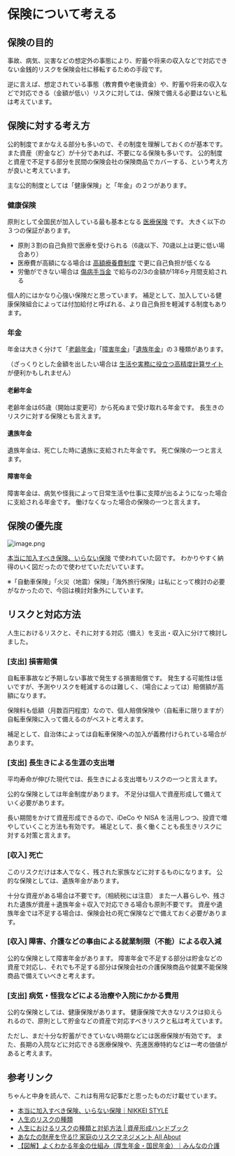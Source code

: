 # 保険について考える

## 保険の目的

事故、病気、災害などの想定外の事態により、貯蓄や将来の収入などで対応できない金銭的リスクを保険会社に移転するための手段です。

逆に言えば、想定されている事態（教育費や老後資金）や、貯蓄や将来の収入などで対応できる（金額が低い）リスクに対しては、保険で備える必要はないと私は考えています。



## 保険に対する考え方

公的制度でまかなえる部分も多いので、その制度を理解しておくのが基本です。
また資産（貯金など）が十分であれば、不要になる保険も多いです。
公的制度と資産で不足する部分を民間の保険会社の保険商品でカバーする、という考え方が良いと考えています。

主な公的制度としては「健康保険」と「年金」の２つがあります。

### 健康保険

原則として全国民が加入している最も基本となる [医療保険](https://www.mhlw.go.jp/stf/seisakunitsuite/bunya/kenkou_iryou/iryouhoken/iryouhoken01/index.html) です。
大きく以下の３つの保証があります。

- 原則３割の自己負担で医療を受けられる（6歳以下、70歳以上は更に低い場合あり）
- 医療費が高額になる場合は [高額療養費制度](https://www.mhlw.go.jp/stf/seisakunitsuite/bunya/kenkou_iryou/iryouhoken/juuyou/kougakuiryou/index.html) で更に自己負担が低くなる
- 労働ができない場合は [傷病手当金](https://www.mhlw.go.jp/content/12401000/000619554.pdf) で給与の2/3の金額が1年6ヶ月間支給される

個人的にはかなり心強い保険だと思っています。
補足として、加入している健康保険組合によっては付加給付と呼ばれる、より自己負担を軽減する制度もあります。

### 年金

年金は大きく分けて「[老齢年金](https://www.nenkin.go.jp/service/jukyu/roureinenkin/jukyu-yoken/20150401-01.html)」「[障害年金](https://www.nenkin.go.jp/service/jukyu/shougainenkin/jukyu-yoken/20150401-01.html)」「[遺族年金](https://www.nenkin.go.jp/service/jukyu/izokunenkin/jukyu-yoken/20150401-03.html)」の３種類があります。

（ざっくりとした金額を出したい場合は [生活や実務に役立つ高精度計算サイト](https://keisan.casio.jp/menu/system/000000000110) が便利かもしれません）

#### 老齢年金

老齢年金は65歳（開始は変更可）から死ぬまで受け取れる年金です。
長生きのリスクに対する保険とも言えます。

#### 遺族年金

遺族年金は、死亡した時に遺族に支給された年金です。
死亡保険の一つと言えます。

#### 障害年金

障害年金は、病気や怪我によって日常生活や仕事に支障が出るようになった場合に支給される年金です。
働けなくなった場合の保険の一つと言えます。



## 保険の優先度

![image.png](https://i.gyazo.com/83ffa473f57f61716f5c54c82bd30c03.png)

[本当に加入すべき保険、いらない保険](https://style.nikkei.com/article/DGXNASFK1401E_U1A710C1000000?page=2) で使われていた図です。
わかりやすく納得のいく図だったので使わせていただいています。

※「自動車保険」「火災（地震）保険」「海外旅行保険」は私にとって検討の必要がなかったので、今回は検討対象外にしています。



## リスクと対応方法

人生におけるリスクと、それに対する対応（備え）を支出・収入に分けて検討しました。

### [支出] 損害賠償

自転車事故など予期しない事故で発生する損害賠償です。
発生する可能性は低いですが、予測やリスクを軽減するのは難しく、（場合によっては）賠償額が高額になります。

保険料も低額（月数百円程度）なので、個人賠償保険や（自転車に限りますが）自転車保険に入って備えるのがベストと考えます。

補足として、自治体によっては自転車保険への加入が義務付けられている場合があります。


### [支出] 長生きによる生涯の支出増

平均寿命が伸びた現代では、長生きによる支出増もリスクの一つと言えます。

公的な保険としては年金制度があります。
不足分は個人で資産形成して備えていく必要があります。

長い期間をかけて資産形成できるので、iDeCo や NISA を活用しつつ、投資で増やしていくこと方法も有効です。
補足として、長く働くことも長生きリスクに対する対策と言えます。


### [収入] 死亡

このリスクだけは本人でなく、残された家族などに対するものになります。
公的な保険としては、遺族年金があります。

十分な資産がある場合は不要です。（相続税には注意）
また一人暮らしや、残された遺族が資産＋遺族年金＋収入で対応できる場合も原則不要です。
資産や遺族年金では不足する場合は、保険会社の死亡保険などで備えておく必要があります。


### [収入] 障害、介護などの事由による就業制限（不能）による収入減

公的な保険として障害年金があります。
障害年金で不足する部分は貯金などの資産で対応し、それでも不足する部分は保険会社の介護保険商品や就業不能保険商品で備えていべきと考えます。


### [支出] 病気・怪我などによる治療や入院にかかる費用

公的な保険としては、健康保険があります。
健康保険で大きなリスクは抑えられるので、原則として貯金などの資産で対応すべきリスクと私は考えています。

ただし、まだ十分な貯蓄ができていない時期などには医療保険が有効です。
また、長期の入院などに対応できる医療保険や、先進医療特約などは一考の価値があると考えます。


## 参考リンク

ちゃんと中身を読んで、これは有用な記事だと思ったものだけ載せています。

- [本当に加入すべき保険、いらない保険｜NIKKEI STYLE](https://style.nikkei.com/article/DGXNASFK1401E_U1A710C1000000)
- [人生のリスクの種類](https://fromportal.com/kakei/money/risk/type.html)
- [人生におけるリスクの種類と対処方法 | 資産形成ハンドブック](https://shisankeisei.jp/20200518-category-of-risks-and-treatment-for-individuals/)
- [あなたの財産を守る!? 家庭のリスクマネジメント All About](https://allabout.co.jp/gm/gc/379557/)
- [【図解】よくわかる年金の仕組み（厚生年金・国民年金）｜みんなの介護](https://www.minnanokaigo.com/guide/rougo-money/pension/)